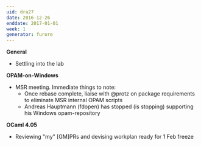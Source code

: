 ```yaml
---
uid: dra27
date: 2016-12-26
enddate: 2017-01-01
week: 1
generator: furore
---
```


**General**
- Settling into the lab

**OPAM-on-Windows**
- MSR meeting. Immediate things to note:
  - Once rebase complete, liaise with @protz on package requirements to eliminate MSR internal OPAM scripts
  - Andreas Hauptmann (fdopen) has stopped (is stopping) supporting his Windows opam-repository

**OCaml 4.05**
- Reviewing "my" [GM]PRs and devising workplan ready for 1 Feb freeze

